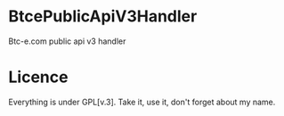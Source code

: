 BtcePublicApiV3Handler
======================

Btc-e.com public api v3 handler

Licence
=======

Everything is under GPL[v.3].
Take it, use it, don't forget about my name.
